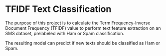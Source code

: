 # TFIDF Text Classification

The purpose of this project is to calculate the Term Frequency-Inverse Document Frequency (TFIDF) value to perform text feature extraction on an SMS dataset, prelabeled with Ham or Spam classification.

The resulting model can predict if new texts should be classified as Ham or Spam. 
